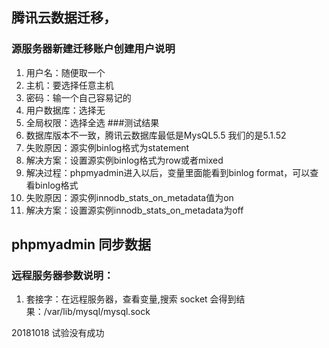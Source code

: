 ## 腾讯云数据迁移，
 
### 源服务器新建迁移账户创建用户说明
1. 用户名：随便取一个
2. 主机：要选择任意主机
3. 密码：输一个自己容易记的
4. 用户数据库：选择无
5. 全局权限：选择全选
###测试结果
1. 数据库版本不一致，腾讯云数据库最低是MysQL5.5 我们的是5.1.52
2. 失败原因：源实例binlog格式为statement
3. 解决方案：设置源实例binlog格式为row或者mixed
4. 解决过程：phpmyadmin进入以后，变量里面能看到binlog format，可以查看binlog格式
4. 失败原因：源实例innodb_stats_on_metadata值为on
5. 解决方案：设置源实例innodb_stats_on_metadata为off

## phpmyadmin 同步数据
### 远程服务器参数说明：
1. 套接字：在远程服务器，查看变量,搜索 socket 会得到结果：/var/lib/mysql/mysql.sock

20181018 试验没有成功